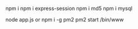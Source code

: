 npm i 
npm i express-session
npm i md5
npm i mysql

node app.js  or 
npm i -g pm2
pm2 start /bin/www